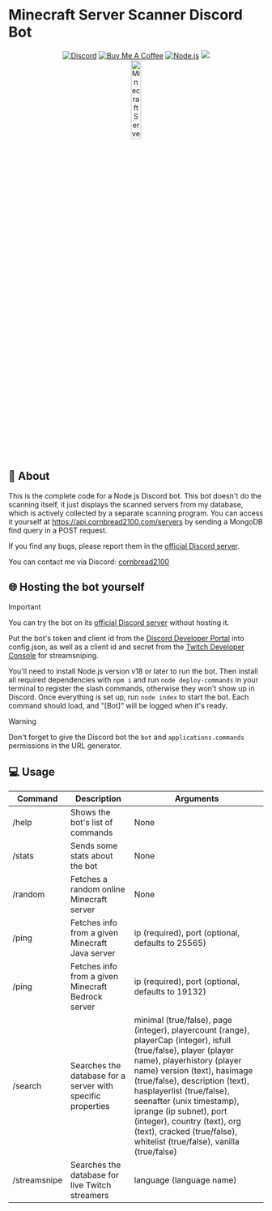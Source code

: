 # Minecraft Server Scanner Discord Bot

<div align="center">
    <a href="https://discord.gg/Uy9m5TP5na"><img src="https://img.shields.io/badge/Discord-7289DA?style=for-the-badge&logo=discord&logoColor=white" alt="Discord"/></a>
    <a href="https://www.buymeacoffee.com/cornbread2100"><img src="https://img.shields.io/badge/Buy_Me_A_Coffee-FFDD00?style=for-the-badge&logo=buy-me-a-coffee&logoColor=black" alt="Buy Me A Coffee"/></a>
    <a href="https://nodejs.org/en"><img src="https://img.shields.io/badge/Node.js-43853D?logo=node.js&logoColor=white&style=for-the-badge" alt="Node.js"/></a>
    <a href="https://github.com/kgurchiek/Minecraft-Server-Scanner-Discord-Bot"><img src="https://img.shields.io/github/last-commit/kgurchiek/Minecraft-Server-Scanner-Discord-Bot?style=for-the-badge&logo=github&logoColor=white&logoWidth=20"/></a>
    <br>
    <img src="https://raw.githubusercontent.com/kgurchiek/Minecraft-Server-Scanner-Discord-Bot/main/Icon.PNG" alt="Minecraft Server Scanner Logo" width="20%"/>
</div>

## 📝 About

This is the complete code for a Node.js Discord bot. This bot doesn't do the scanning itself, it just displays the scanned servers from my database, which is actively collected by a separate scanning program. You can access it yourself at <https://api.cornbread2100.com/servers> by sending a MongoDB find query in a POST request.

If you find any bugs, please report them in the [official Discord server](https://discord.gg/TSWcF2m67m).

You can contact me via Discord: [cornbread2100](https://discord.com/users/720658048611516559)

## 🌐 Hosting the bot yourself

> [!IMPORTANT]
> You can try the bot on its [official Discord server](https://discord.gg/TSWcF2m67m) without hosting it.

Put the bot's token and client id from the [Discord Developer Portal](https://discord.com/developers) into config.json, as well as a client id and secret from the [Twitch Developer Console](https://dev.twitch.tv/console/apps) for streamsniping.

You'll need to install Node.js version v18 or later to run the bot. Then install all required dependencies with `npm i` and run `node deploy-commands` in your terminal to register the slash commands, otherwise they won't show up in Discord. Once everything is set up, run `node index` to start the bot. Each command should load, and "\[Bot\]" will be logged when it's ready.

> [!WARNING]
> Don't forget to give the Discord bot the `bot` and `applications.commands` permissions in the URL generator.

## 💻 Usage

| Command | Description | Arguments |
| --- | --- | --- |
| /help | Shows the bot's list of commands | None |
| /stats | Sends some stats about the bot | None |
| /random | Fetches a random online Minecraft server | None |
| /ping | Fetches info from a given Minecraft Java server | ip (required), port (optional, defaults to 25565) |
| /ping | Fetches info from a given Minecraft Bedrock server | ip (required), port (optional, defaults to 19132) |
| /search | Searches the database for a server with specific properties | minimal (true/false), page (integer), playercount (range), playerCap (integer), isfull (true/false), player (player name), playerhistory (player name) version (text), hasimage (true/false), description (text), hasplayerlist (true/false), seenafter (unix timestamp), iprange (ip subnet), port (integer), country (text), org (text), cracked (true/false), whitelist (true/false), vanilla (true/false) |
| /streamsnipe | Searches the database for live Twitch streamers | language (language name) |
